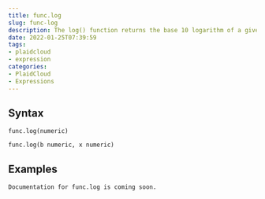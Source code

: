 ```yaml
---
title: func.log
slug: func-log
description: The log() function returns the base 10 logarithm of a given number or logarithm of a number for a particular base, specific to the argument
date: 2022-01-25T07:39:59
tags:
- plaidcloud
- expression
categories:
- PlaidCloud
- Expressions
---
```



## Syntax



```
func.log(numeric)
```


```
func.log(b numeric, x numeric)
```


## Examples



```
Documentation for func.log is coming soon.
```
